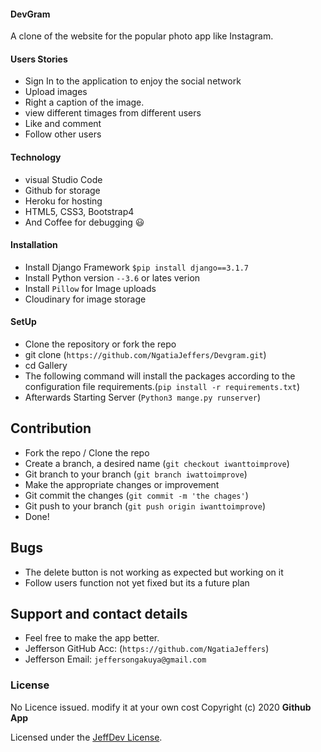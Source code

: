 #### DevGram

A clone of the website for the popular photo app like Instagram.

#### Users Stories

- Sign In to the application to enjoy the social network
- Upload images
- Right a caption of the image.
- view different timages from different users
- Like and comment
- Follow other users

#### Technology

- visual Studio Code
- Github for storage
- Heroku for hosting
- HTML5, CSS3, Bootstrap4
- And Coffee for debugging 😃

#### Installation

- Install Django Framework `$pip install django==3.1.7`
- Install Python version `--3.6` or lates verion
- Install `Pillow` for Image uploads
- Cloudinary for image storage

#### SetUp

- Clone the repository or fork the repo
- git clone (`https://github.com/NgatiaJeffers/Devgram.git`)
- cd Gallery
- The following command will install the packages according to the configuration file requirements.(`pip install -r requirements.txt`)
- Afterwards Starting Server (`Python3 mange.py runserver`)

## Contribution

- Fork the repo / Clone the repo
- Create a branch, a desired name (`git checkout iwanttoimprove`)
- Git branch to your branch (`git branch iwattoimprove`)
- Make the appropriate changes or improvement
- Git commit the changes (`git commit -m 'the chages'`)
- Git push to your branch (`git push origin iwanttoimprove`)
- Done!

## Bugs

- The delete button is not working as expected but working on it
- Follow users function not yet fixed but its a future plan

## Support and contact details

- Feel free to make the app better.
- Jefferson GitHub Acc: (`https://github.com/NgatiaJeffers`)
- Jefferson Email: `jeffersongakuya@gmail.com`

### License

No Licence issued. modify it at your own cost
Copyright (c) 2020 **Github App**

Licensed under the [JeffDev License](LICENSE).
